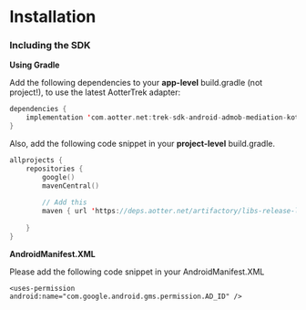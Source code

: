 # Installation

### Including the SDK

**Using Gradle**

Add the following dependencies to your **app-level** build.gradle (not project!), to use the latest AotterTrek adapter:

```kotlin
dependencies {
    implementation 'com.aotter.net:trek-sdk-android-admob-mediation-kotlin:4.2.1'
}
```

Also, add the following code snippet in your **project-level** build.gradle.

```kotlin
allprojects {
    repositories {
        google()
        mavenCentral()
        
        // Add this
        maven { url 'https://deps.aotter.net/artifactory/libs-release-local' }
        
    }
}
```

**AndroidManifest.XML**

Please add the following code snippet in your AndroidManifest.XML

```
<uses-permission android:name="com.google.android.gms.permission.AD_ID" />
```
